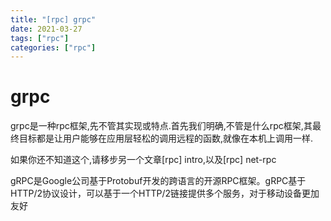 ```yaml
---
title: "[rpc] grpc"
date: 2021-03-27
tags: ["rpc"]
categories: ["rpc"]
---
```


# grpc

grpc是一种rpc框架,先不管其实现或特点.首先我们明确,不管是什么rpc框架,其最终目标都是让用户能够在应用层轻松的调用远程的函数,就像在本机上调用一样.

如果你还不知道这个,请移步另一个文章[rpc] intro,以及[rpc] net-rpc



gRPC是Google公司基于Protobuf开发的跨语言的开源RPC框架。gRPC基于HTTP/2协议设计，可以基于一个HTTP/2链接提供多个服务，对于移动设备更加友好

